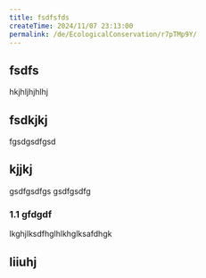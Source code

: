 ```yaml
---
title: fsdfsfds
createTime: 2024/11/07 23:13:00
permalink: /de/EcologicalConservation/r7pTMp9Y/
---
```



## fsdfs
hkjhljhjhlhj
## fsdkjkj

fgsdgsdfgsd

## kjjkj

gsdfgsdfgs
gsdfgsdfg

### 1.1 gfdgdf


lkghjlksdfhglhlkhglksafdhgk

## liiuhj

